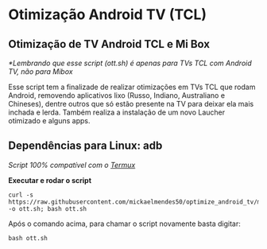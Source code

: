 # Otimização Android TV (TCL)
## Otimização de TV Android TCL e Mi Box

_*Lembrando que esse script (ott.sh) é apenas para TVs TCL com Android TV, não para Mibox_

Esse script tem a finalizade de realizar otimizações em TVs TCL que rodam Android, removendo aplicativos lixo (Russo, Indiano, Australiano e Chineses), dentre outros que só estão presente na TV para deixar ela mais inchada e lerda. Também realiza a instalação de um novo Laucher otimizado e alguns apps.

## Dependências para Linux: adb

_Script 100% compatível com o [Termux](https://f-droid.org/en/packages/com.termux)_

**Executar e rodar o script**
```
curl -s https://raw.githubusercontent.com/mickaelmendes50/optimize_android_tv/master/ott.sh -o ott.sh; bash ott.sh
```
Após o comando acima, para chamar o script novamente basta digitar:
```
bash ott.sh
```
